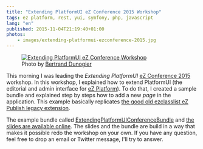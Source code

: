```yaml
---
title: "Extending PlatformUI eZ Conference 2015 Workshop"
tags: ez platform, rest, yui, symfony, php, javascript
lang: "en"
published: 2015-11-04T21:19:40+01:00
photos:
    - images/extending-platformui-ezconference-2015.jpg
---
```


<figure class="object-center">
    <a href="/images/extending-platformui-ezconference-2015.jpg"><img loading="lazy" src="/images/660x/extending-platformui-ezconference-2015.jpg" alt="Extending PlatformUI eZ Conference Workshop"></a>
    <figcaption>
    Photo by <a href="https://plus.google.com/+BertrandDunogier">Bertrand Dunogier</a>
    </figcaption>
</figure>

This morning I was leading the *Extending PlatformUI* [eZ Conference
2015](http://conference.ez.no) workshop. In this workshop, I explained how to
extend PlatformUI (the editorial and admin interface for [eZ
Platform](http://ezplatform.com)). To do that, I created a sample bundle and
explained step by steps how to add a new *page* in the application. This example
basically replicates [the good old ezclasslist eZ Publish legacy
extension](/tag/ez-class-lists).

The example bundle called
[ExtendingPlatformUIConferenceBundle](https://github.com/ezsystems/ExtendingPlatformUIConferenceBundle)
and [the slides are available
online](http://dpobel.github.io/slides-ez/extending-platformui-ezconference-2015/).
The slides and the bundle are build in a way that makes it possible redo the
workshop on your own. If you have any question, feel free to drop an email or
Twitter message, I'll try to answer.
